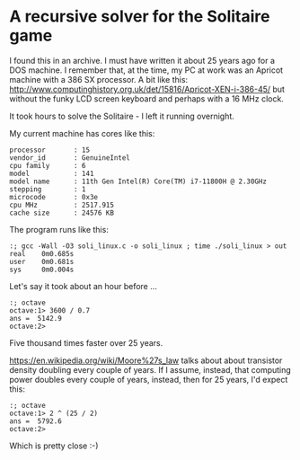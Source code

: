 # A recursive solver for the Solitaire game

I found this in an archive. I must have written it about 25 years ago for a DOS 
machine. I remember that, at the time, my PC at work was an Apricot machine with 
a 386 SX processor. A bit like this: http://www.computinghistory.org.uk/det/15816/Apricot-XEN-i-386-45/ 
but without the funky LCD screen keyboard and perhaps with a 16 MHz clock.

It took hours to solve the Solitaire - I left it running overnight.

My current machine has cores like this:

    processor       : 15
    vendor_id       : GenuineIntel
    cpu family      : 6
    model           : 141
    model name      : 11th Gen Intel(R) Core(TM) i7-11800H @ 2.30GHz
    stepping        : 1
    microcode       : 0x3e
    cpu MHz         : 2517.915
    cache size      : 24576 KB

The program runs like this:

    :; gcc -Wall -O3 soli_linux.c -o soli_linux ; time ./soli_linux > out
    real    0m0.685s
    user    0m0.681s
    sys     0m0.004s

Let's say it took about an hour before ...

    :; octave
    octave:1> 3600 / 0.7
    ans =  5142.9
    octave:2>

Five thousand times faster over 25 years.

https://en.wikipedia.org/wiki/Moore%27s_law talks about about transistor density 
doubling every couple of years. If I assume, instead, that computing power doubles every 
couple of years, instead, then for 25 years, I'd expect this:

    :; octave
    octave:1> 2 ^ (25 / 2)
    ans =  5792.6
    octave:2>

Which is pretty close :-)
